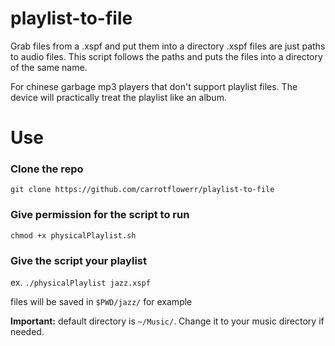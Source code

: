 # playlist-to-file
Grab files from a .xspf and put them into a directory
.xspf files are just paths to audio files. This script follows the paths and puts the files into a directory of the same name.

For chinese garbage mp3 players that don't support playlist files.
The device will practically treat the playlist like an album.

# Use
### Clone the repo

`git clone https://github.com/carrotflowerr/playlist-to-file`

### Give permission for the script to run

`chmod +x physicalPlaylist.sh`

### Give the script your playlist
ex.
 `./physicalPlaylist jazz.xspf`

 files will be saved in `$PWD/jazz/` for example


**Important:** default directory is `~/Music/`. Change it to your music directory if needed.
